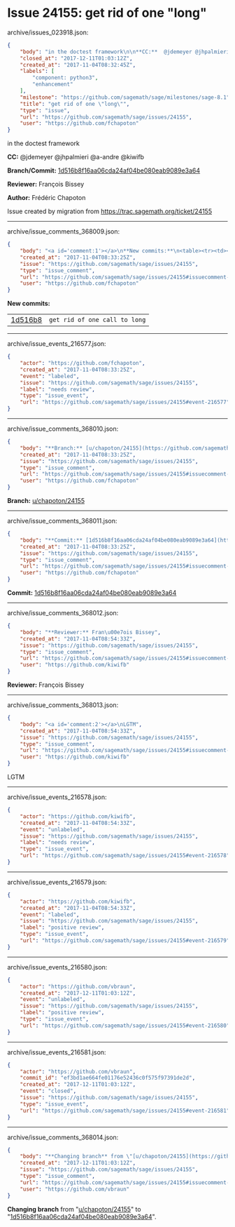 # Issue 24155: get rid of one "long"

archive/issues_023918.json:
```json
{
    "body": "in the doctest framework\n\n**CC:**  @jdemeyer @jhpalmieri @a-andre @kiwifb\n\n**Branch/Commit:** [1d516b8f16aa06cda24af04be080eab9089e3a64](https://github.com/sagemath/sagetrac-mirror/commit/1d516b8f16aa06cda24af04be080eab9089e3a64)\n\n**Reviewer:** Fran\u00e7ois Bissey\n\n**Author:** Fr\u00e9d\u00e9ric Chapoton\n\nIssue created by migration from https://trac.sagemath.org/ticket/24155\n\n",
    "closed_at": "2017-12-11T01:03:12Z",
    "created_at": "2017-11-04T08:32:45Z",
    "labels": [
        "component: python3",
        "enhancement"
    ],
    "milestone": "https://github.com/sagemath/sage/milestones/sage-8.1",
    "title": "get rid of one \"long\"",
    "type": "issue",
    "url": "https://github.com/sagemath/sage/issues/24155",
    "user": "https://github.com/fchapoton"
}
```
in the doctest framework

**CC:**  @jdemeyer @jhpalmieri @a-andre @kiwifb

**Branch/Commit:** [1d516b8f16aa06cda24af04be080eab9089e3a64](https://github.com/sagemath/sagetrac-mirror/commit/1d516b8f16aa06cda24af04be080eab9089e3a64)

**Reviewer:** François Bissey

**Author:** Frédéric Chapoton

Issue created by migration from https://trac.sagemath.org/ticket/24155





---

archive/issue_comments_368009.json:
```json
{
    "body": "<a id='comment:1'></a>\n**New commits:**\n<table><tr><td><a href=\"https://github.com/sagemath/sagetrac-mirror/commit/1d516b8f16aa06cda24af04be080eab9089e3a64\">1d516b8</a></td><td><code>get rid of one call to long</code></td></tr></table>\n",
    "created_at": "2017-11-04T08:33:25Z",
    "issue": "https://github.com/sagemath/sage/issues/24155",
    "type": "issue_comment",
    "url": "https://github.com/sagemath/sage/issues/24155#issuecomment-368009",
    "user": "https://github.com/fchapoton"
}
```

<a id='comment:1'></a>
**New commits:**
<table><tr><td><a href="https://github.com/sagemath/sagetrac-mirror/commit/1d516b8f16aa06cda24af04be080eab9089e3a64">1d516b8</a></td><td><code>get rid of one call to long</code></td></tr></table>




---

archive/issue_events_216577.json:
```json
{
    "actor": "https://github.com/fchapoton",
    "created_at": "2017-11-04T08:33:25Z",
    "event": "labeled",
    "issue": "https://github.com/sagemath/sage/issues/24155",
    "label": "needs review",
    "type": "issue_event",
    "url": "https://github.com/sagemath/sage/issues/24155#event-216577"
}
```



---

archive/issue_comments_368010.json:
```json
{
    "body": "**Branch:** [u/chapoton/24155](https://github.com/sagemath/sagetrac-mirror/tree/u/chapoton/24155)",
    "created_at": "2017-11-04T08:33:25Z",
    "issue": "https://github.com/sagemath/sage/issues/24155",
    "type": "issue_comment",
    "url": "https://github.com/sagemath/sage/issues/24155#issuecomment-368010",
    "user": "https://github.com/fchapoton"
}
```

**Branch:** [u/chapoton/24155](https://github.com/sagemath/sagetrac-mirror/tree/u/chapoton/24155)



---

archive/issue_comments_368011.json:
```json
{
    "body": "**Commit:** [1d516b8f16aa06cda24af04be080eab9089e3a64](https://github.com/sagemath/sagetrac-mirror/commit/1d516b8f16aa06cda24af04be080eab9089e3a64)",
    "created_at": "2017-11-04T08:33:25Z",
    "issue": "https://github.com/sagemath/sage/issues/24155",
    "type": "issue_comment",
    "url": "https://github.com/sagemath/sage/issues/24155#issuecomment-368011",
    "user": "https://github.com/fchapoton"
}
```

**Commit:** [1d516b8f16aa06cda24af04be080eab9089e3a64](https://github.com/sagemath/sagetrac-mirror/commit/1d516b8f16aa06cda24af04be080eab9089e3a64)



---

archive/issue_comments_368012.json:
```json
{
    "body": "**Reviewer:** Fran\u00e7ois Bissey",
    "created_at": "2017-11-04T08:54:33Z",
    "issue": "https://github.com/sagemath/sage/issues/24155",
    "type": "issue_comment",
    "url": "https://github.com/sagemath/sage/issues/24155#issuecomment-368012",
    "user": "https://github.com/kiwifb"
}
```

**Reviewer:** François Bissey



---

archive/issue_comments_368013.json:
```json
{
    "body": "<a id='comment:2'></a>\nLGTM",
    "created_at": "2017-11-04T08:54:33Z",
    "issue": "https://github.com/sagemath/sage/issues/24155",
    "type": "issue_comment",
    "url": "https://github.com/sagemath/sage/issues/24155#issuecomment-368013",
    "user": "https://github.com/kiwifb"
}
```

<a id='comment:2'></a>
LGTM



---

archive/issue_events_216578.json:
```json
{
    "actor": "https://github.com/kiwifb",
    "created_at": "2017-11-04T08:54:33Z",
    "event": "unlabeled",
    "issue": "https://github.com/sagemath/sage/issues/24155",
    "label": "needs review",
    "type": "issue_event",
    "url": "https://github.com/sagemath/sage/issues/24155#event-216578"
}
```



---

archive/issue_events_216579.json:
```json
{
    "actor": "https://github.com/kiwifb",
    "created_at": "2017-11-04T08:54:33Z",
    "event": "labeled",
    "issue": "https://github.com/sagemath/sage/issues/24155",
    "label": "positive review",
    "type": "issue_event",
    "url": "https://github.com/sagemath/sage/issues/24155#event-216579"
}
```



---

archive/issue_events_216580.json:
```json
{
    "actor": "https://github.com/vbraun",
    "created_at": "2017-12-11T01:03:12Z",
    "event": "unlabeled",
    "issue": "https://github.com/sagemath/sage/issues/24155",
    "label": "positive review",
    "type": "issue_event",
    "url": "https://github.com/sagemath/sage/issues/24155#event-216580"
}
```



---

archive/issue_events_216581.json:
```json
{
    "actor": "https://github.com/vbraun",
    "commit_id": "ef3bd1ae664fe01176e52436c0f575f97391de2d",
    "created_at": "2017-12-11T01:03:12Z",
    "event": "closed",
    "issue": "https://github.com/sagemath/sage/issues/24155",
    "type": "issue_event",
    "url": "https://github.com/sagemath/sage/issues/24155#event-216581"
}
```



---

archive/issue_comments_368014.json:
```json
{
    "body": "**Changing branch** from \"[u/chapoton/24155](https://github.com/sagemath/sagetrac-mirror/tree/u/chapoton/24155)\" to \"[1d516b8f16aa06cda24af04be080eab9089e3a64](https://github.com/sagemath/sagetrac-mirror/commit/1d516b8f16aa06cda24af04be080eab9089e3a64)\".",
    "created_at": "2017-12-11T01:03:12Z",
    "issue": "https://github.com/sagemath/sage/issues/24155",
    "type": "issue_comment",
    "url": "https://github.com/sagemath/sage/issues/24155#issuecomment-368014",
    "user": "https://github.com/vbraun"
}
```

**Changing branch** from "[u/chapoton/24155](https://github.com/sagemath/sagetrac-mirror/tree/u/chapoton/24155)" to "[1d516b8f16aa06cda24af04be080eab9089e3a64](https://github.com/sagemath/sagetrac-mirror/commit/1d516b8f16aa06cda24af04be080eab9089e3a64)".
